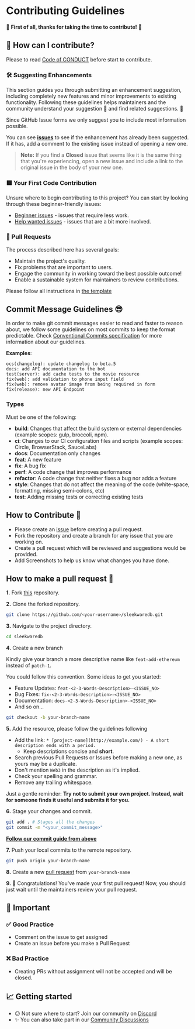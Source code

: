 # Contributing Guidelines

🎉 **First of all, thanks for taking the time to contribute!** 🎉

## 🤔 How can I contribute?

Please to read [Code of CONDUCT](CODE_OF_CONDUCT.md) before start to contribute.

### 🛠 Suggesting Enhancements

This section guides you through submitting an enhancement suggestion, including completely new features and minor improvements to existing functionality. Following these guidelines helps maintainers and the community understand your suggestion 📝 and find related suggestions. 🔎

Since GitHub Issue forms we only suggest you to include most information possible.

You can see **[issues](https://github.com/SleekwareDB/sleekwaredb/issues)** to see if the enhancement has already been suggested.
If it has, add a comment to the existing issue instead of opening a new one.

> **Note:** If you find a **Closed** issue that seems like it is the same thing that you're experiencing, open a new issue and include a link to the original issue in the body of your new one.
### 🟩 Your First Code Contribution

Unsure where to begin contributing to this project? You can start by looking through these beginner-friendly issues:

- [Beginner issues](good-first-issues) - issues that require less work.
- [Help wanted issues](help-wanted) - issues that are a bit more involved.

### 📣 Pull Requests

The process described here has several goals:

- Maintain the project's quality.
- Fix problems that are important to users.
- Engage the community in working toward the best possible outcome!
- Enable a sustainable system for maintainers to review contributions.

Please follow all instructions in [the template](https://github.com/SleekwareDB/sleekwaredb/blob/master/.github/PULL_REQUEST_TEMPLATE.md)

## Commit Message Guidelines 😎

In order to make git commit messages easier to read and faster to reason about, we follow some guidelines on most commits to keep the format predictable. Check [Conventional Commits specification](https://conventionalcommits.org/) for more information about our guidelines.

**Examples**:
```
ocs(changelog): update changelog to beta.5
docs: add API documentation to the bot
test(server): add cache tests to the movie resource
fix(web): add validation to phone input field
fix(web): remove avatar image from being required in form
fix(release): new API Endpoint
```

### Types
Must be one of the following:

- **build**: Changes that affect the build system or external dependencies (example scopes: gulp, broccoli, npm).
- **ci**: Changes to our CI configuration files and scripts (example scopes: Circle, BrowserStack, SauceLabs)
- **docs**: Documentation only changes
- **feat**: A new feature
- **fix**: A bug fix
- **perf**: A code change that improves performance
- **refactor**: A code change that neither fixes a bug nor adds a feature
- **style**: Changes that do not affect the meaning of the code (white-space, formatting, missing semi-colons, etc)
- **test**: Adding missing tests or correcting existing tests

## How to Contribute 🚀

- Please create an [issue](issues) before creating a pull request.
- Fork the repository and create a branch for any issue that you are working on.
- Create a pull request which will be reviewed and suggestions would be provided.
- Add Screenshots to help us know what changes you have done.

## How to make a pull request 🤔

**1.** Fork [this](https://github.com/SleekwareDB/sleekwaredb) repository.

**2.** Clone the forked repository.

```bash
git clone https://github.com/<your-username>/sleekwaredb.git
```

**3.** Navigate to the project directory.

```bash
cd sleekwaredb
```

**4.** Create a new branch

Kindly give your branch a more descriptive name like `feat-add-ethereum` instead of `patch-1`.

You could follow this convention. Some ideas to get you started:

- Feature Updates: `feat-<2-3-Words-Description>-<ISSUE_NO>`
- Bug Fixes: `fix-<2-3-Words-Description>-<ISSUE_NO>`
- Documentation: `docs-<2-3-Words-Description>-<ISSUE_NO>`
- And so on...

```bash
git checkout -b your-branch-name
```

**5.** Add the resource, please follow the guidelines following

- Add the link: `* [project-name](http://example.com/) - A short description ends with a period.`
  - Keep descriptions concise and **short**.
- Search previous Pull Requests or Issues before making a new one, as yours may be a duplicate.
- Don't mention `Web3` in the description as it's implied.
- Check your spelling and grammar.
- Remove any trailing whitespace.

Just a gentle reminder: **Try not to submit your own project. Instead, wait for someone finds it useful and submits it for you.**

**6.** Stage your changes and commit.

```bash
git add . # Stages all the changes
git commit -m "<your_commit_message>"
```

[**Follow our commit guide from above**](#style-guide-for-git-commit-messages-)

**7.** Push your local commits to the remote repository.

```bash
git push origin your-branch-name
```

**8.** Create a new [pull request](https://help.github.com/en/github/collaborating-with-issues-and-pull-requests/creating-a-pull-request) from `your-branch-name`

**9.** 🎉 Congratulations! You've made your first pull request! Now, you should just wait until the maintainers review your pull request.

## 🛑 Important

### ✅ Good Practice

- Comment on the issue to get assigned
- Create an issue before you make a Pull Request

### ❌ Bad Practice

- Creating PRs without assignment will not be accepted and will be closed.

## 📈 Getting started

- 😕 Not sure where to start? Join our community on [Discord](https://discord.gg/R35CEJPz)
- ✨ You can also take part in our [Community Discussions](https://github.com/SleekwareDB/sleekwaredb/discussions)

[repo]: https://github.com/SleekwareDB/sleekwaredb
[good-first-issues]: https://github.com/SleekwareDB/sleekwaredb/issues?q=is%3Aopen+is%3Aissue+label%3A%22good+first+issue%22
[help-wanted]: https://github.com/SleekwareDB/sleekwaredb/issues?q=is%3Aopen+is%3Aissue+label%3A%22help+wanted%22
[issues]: https://github.com/SleekwareDB/sleekwaredb/issues
[prs]: https://github.com/SleekwareDB/sleekwaredb/pulls

[conventional-commits]: https://www.conventionalcommits.org/en/v1.0.0/
